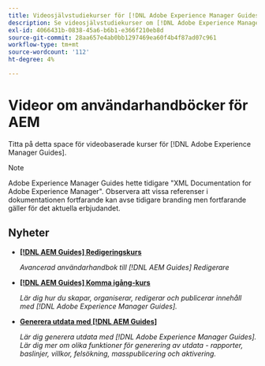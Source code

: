 ```yaml
---
title: Videosjälvstudiekurser för [!DNL Adobe Experience Manager Guides]
description: Se videosjälvstudiekurser om [!DNL Adobe Experience Manager Guides], AEM XML Add-on, AEM XML Plugin, AEM DoX och AEM Dox.
exl-id: 4066431b-0838-45a6-b6b1-e366f210eb8d
source-git-commit: 28aa657e4ab0bb1297469ea60f4b4f87ad07c961
workflow-type: tm+mt
source-wordcount: '112'
ht-degree: 4%

---
```


# Videor om användarhandböcker för AEM

Titta på detta space för videobaserade kurser för [!DNL Adobe Experience Manager Guides].

>[!NOTE]
> 
> Adobe Experience Manager Guides hette tidigare &quot;XML Documentation for Adobe Experience Manager&quot;. Observera att vissa referenser i dokumentationen fortfarande kan avse tidigare branding men fortfarande gäller för det aktuella erbjudandet.

## Nyheter

* **[[!DNL AEM Guides] Redigeringskurs](course-3/overview.md)**

  *Avancerad användarhandbok till [!DNL AEM Guides] Redigerare*

* **[[!DNL AEM Guides] Komma igång-kurs](course-1/overview.md)**

  *Lär dig hur du skapar, organiserar, redigerar och publicerar innehåll med [!DNL Adobe Experience Manager Guides].*

* **[Generera utdata med [!DNL AEM Guides]](course-2/overview.md)**

  *Lär dig generera utdata med [!DNL Adobe Experience Manager Guides]. Lär dig mer om olika funktioner för generering av utdata - rapporter, baslinjer, villkor, felsökning, masspublicering och aktivering.*
